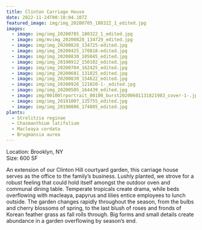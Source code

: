```yaml
---
title: Clinton Carriage House
date: 2022-11-24T00:18:04.107Z
featured_image: img/img_20200705_180322_1_edited.jpg
images:
  - image: img/img_20200705_180322_1_edited.jpg
  - image: img/mvimg_20200828_134729_edited.jpg
  - image: img/img_20200828_134725-edited.jpg
  - image: img/img_20200425_170818-edited.jpg
  - image: img/img_20200830_105045_edited.jpg
  - image: img/img_20190912_150102_edited.jpg
  - image: img/img_20200704_162425_edited.jpg
  - image: img/img_20200601_131825_edited.jpg
  - image: img/img_20200830_154622_edited.jpg
  - image: img/img_20200926_121020-1-_edited.jpg
  - image: img/img_20200505_164439_edited.jpg
  - image: img/00100lrportrait_00100_burst20200601131821983_cover-1-.jpg
  - image: img/img_20191007_135755_edited.jpg
  - image: img/img_20190806_174805_edited.jpg
plants:
  - Strelitzia reginae
  - Chasmanthium latifolium
  - Macleaya cordata
  - Brugmansia aurea
---
```

L﻿ocation: Brooklyn, NY\
S﻿ize: 600 SF



An extension of our Clinton Hill courtyard garden, this carriage house serves as the office to the family’s business. Lushly planted, we strove for a robust feeling that could hold itself amongst the outdoor oven and communal dining table. Temperate tropicals create drama, while beds overflowing with macleaya, papyrus and lilies entice employees to lunch outside. The garden changes rapidly throughout the season, from the bulbs and cherry blossoms of spring, to the last blush of roses and fronds of Korean feather grass as fall rolls through. Big forms and small details create abundance in a garden overflowing by season’s end.
